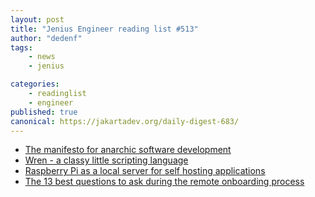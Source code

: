 ```yaml
---
layout: post
title: "Jenius Engineer reading list #513"
author: "dedenf"
tags:
    - news
    - jenius

categories:
    - readinglist
    - engineer
published: true
canonical: https://jakartadev.org/daily-digest-683/
---
```


- [The manifesto for anarchic software development](https://www.sicpers.info/2020/09/the-manifesto-for-anarchic-software-development/)
- [Wren - a classy little scripting language](https://wren.io/)
- [Raspberry Pi as a local server for self hosting applications](https://cri.dev/posts/2020-09-12-Raspberry-Pi-as-a-local-server-for-self-hosting-applications/)
- [The 13 best questions to ask during the remote onboarding process](https://knowyourteam.com/blog/2020/09/14/the-13-best-questions-to-ask-during-the-remote-onboarding-process/)